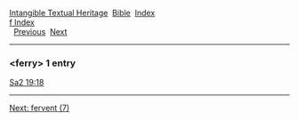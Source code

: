 [Intangible Textual Heritage](../../index)  [Bible](../index) 
[Index](index)   
[f Index](_f_)  
  [Previous](c04189)  [Next](c04191) 

------------------------------------------------------------------------

### &lt;ferry&gt; 1 entry

[Sa2 19:18](../kjv/sa2019.htm#018)  

------------------------------------------------------------------------

[Next: fervent (7)](c04191)
